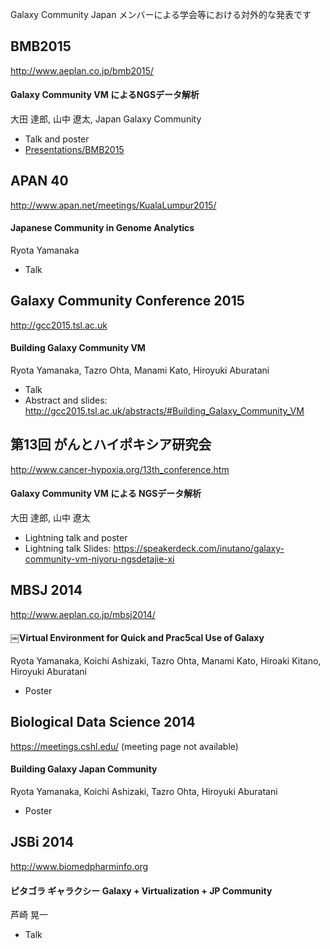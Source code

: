 
Galaxy Community Japan メンバーによる学会等における対外的な発表です

BMB2015
-------

<http://www.aeplan.co.jp/bmb2015/>

#### Galaxy Community VM によるNGSデータ解析

大田 達郎, 山中 遼太, Japan Galaxy Community

-   Talk and poster
-   [Presentations/BMB2015](/Presentations/BMB2015 "wikilink")

APAN 40
-------

<http://www.apan.net/meetings/KualaLumpur2015/>

#### Japanese Community in Genome Analytics

Ryota Yamanaka

-   Talk

Galaxy Community Conference 2015
--------------------------------

<http://gcc2015.tsl.ac.uk>

#### Building Galaxy Community VM

Ryota Yamanaka, Tazro Ohta, Manami Kato, Hiroyuki Aburatani

-   Talk
-   Abstract and slides: <http://gcc2015.tsl.ac.uk/abstracts/#Building_Galaxy_Community_VM>

第13回 がんとハイポキシア研究会
-------------------------------

<http://www.cancer-hypoxia.org/13th_conference.htm>

#### Galaxy Community VM による NGSデータ解析

大田 達郎, 山中 遼太

-   Lightning talk and poster
-   Lightning talk Slides: <https://speakerdeck.com/inutano/galaxy-community-vm-niyoru-ngsdetajie-xi>

MBSJ 2014
---------

<http://www.aeplan.co.jp/mbsj2014/>

#### ￼Virtual Environment for Quick and Prac5cal Use of Galaxy

Ryota Yamanaka, Koichi Ashizaki, Tazro Ohta, Manami Kato, Hiroaki Kitano, Hiroyuki Aburatani

-   Poster

Biological Data Science 2014
----------------------------

<https://meetings.cshl.edu/> (meeting page not available)

#### Building Galaxy Japan Community

Ryota Yamanaka, Koichi Ashizaki, Tazro Ohta, Hiroyuki Aburatani

-   Poster

JSBi 2014
---------

<http://www.biomedpharminfo.org>

#### ピタゴラ ギャラクシー Galaxy + Virtualization + JP Community

芦崎 晃一

-   Talk
